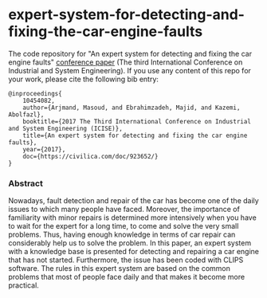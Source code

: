 # expert-system-for-detecting-and-fixing-the-car-engine-faults

The code repository for "An expert system for detecting and fixing the car engine faults" [conference paper](https://civilica.com/doc/669053/) (The third International Conference on Industrial and System Engineering). If you use any content of this repo for your work, please cite the following bib entry:
  
    @inproceedings{
        10454082,
        author={Arjmand, Masoud, and Ebrahimzadeh, Majid, and Kazemi, Abolfazl},
        booktitle={2017 The Third International Conference on Industrial and System Engineering (ICISE)}, 
        title={An expert system for detecting and fixing the car engine faults}, 
        year={2017},
        doc={https://civilica.com/doc/923652/}
    }

### Abstract

Nowadays, fault detection and repair of the car has become one of the daily issues to which many people have faced. Moreover, the importance of familiarity with minor repairs is determined more intensively when you have to wait for the expert for a long time, to come and solve the very small problems. Thus, having enough knowledge in terms of car repair can considerably help us to solve the problem. In this paper, an expert system with a knowledge base is presented for detecting and repairing a car engine that has not started. Furthermore, the issue has been coded with CLIPS software. The rules in this expert system are based on the common problems that most of people face daily and that makes it become more practical.
